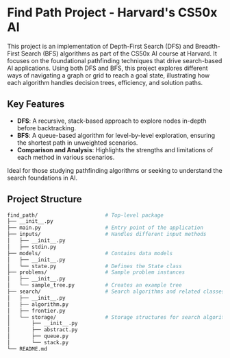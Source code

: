 # Find Path Project - Harvard's CS50x AI

This project is an implementation of Depth-First Search (DFS) and Breadth-First Search (BFS) algorithms as part of the CS50x AI course at Harvard. It focuses on the foundational pathfinding techniques that drive search-based AI applications. Using both DFS and BFS, this project explores different ways of navigating a graph or grid to reach a goal state, illustrating how each algorithm handles decision trees, efficiency, and solution paths.

## Key Features

- **DFS**: A recursive, stack-based approach to explore nodes in-depth before backtracking.
- **BFS**: A queue-based algorithm for level-by-level exploration, ensuring the shortest path in unweighted scenarios.
- **Comparison and Analysis**: Highlights the strengths and limitations of each method in various scenarios.

Ideal for those studying pathfinding algorithms or seeking to understand the search foundations in AI.

## Project Structure

```sh
find_path/                      # Top-level package
├── __init__.py
├── main.py                     # Entry point of the application
├── inputs/                     # Handles different input methods
│   ├── __init__.py
│   ├── stdin.py
├── models/                     # Contains data models
│   ├── __init__.py
│   └── state.py                # Defines the State class
├── problems/                   # Sample problem instances
│   ├── __init__.py
│   └── sample_tree.py          # Creates an example tree
├── search/                     # Search algorithms and related classes
│   ├── __init__.py
│   ├── algorithm.py
│   ├── frontier.py
│   └── storage/                # Storage structures for search algorithms
│       ├── __init__.py
│       ├── abstract.py
│       ├── queue.py
│       └── stack.py
└── README.md
```
